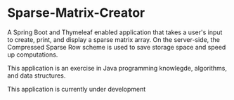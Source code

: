 # Sparse-Matrix-Creator
A Spring Boot and Thymeleaf enabled application that takes a user's input to create, print, and display a sparse matrix array. On the server-side, the Compressed Sparse Row scheme is used to save storage space and speed up computations.

This application is an exercise in Java programming knowlegde, algorithms, and data structures.

This application is currently under development
